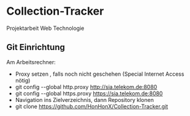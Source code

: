 # Collection-Tracker
Projektarbeit Web Technologie

## Git Einrichtung
Am Arbeitsrechner:
  * Proxy setzen , falls noch nicht geschehen (Special Internet Access nötig)
  *   git config --global http.proxy http://sia.telekom.de:8080
   *   git config --global https.proxy https://sia.telekom.de:8080
  * Navigation ins Zielverzeichnis, dann Repository klonen
   * git clone https://github.com/HonHonX/Collection-Tracker.git
